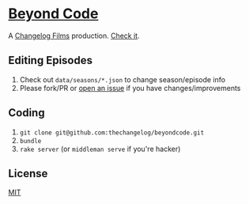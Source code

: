 # [Beyond Code][bc]

A [Changelog Films][films] production. [Check it][bc].

## Editing Episodes

1. Check out `data/seasons/*.json` to change season/episode info
2. Please fork/PR or [open an issue][issues] if you have changes/improvements

## Coding

1. `git clone git@github.com:thechangelog/beyondcode.git`
2. `bundle`
3. `rake server` (or `middleman serve` if you're hacker)

## License

[MIT][license]

[bc]: https://beyondcode.tv
[films]: https://changelog.com/films
[issues]: https://github.com/thechangelog/beyondcode/issues
[license]: (https://github.com/thechangelog/beyondcode/blob/master/LICENSE)
